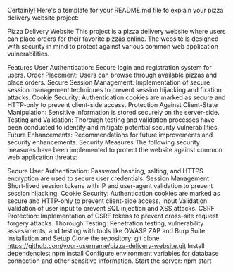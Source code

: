 
Certainly! Here's a template for your README.md file to explain your pizza delivery website project:

Pizza Delivery Website
This project is a pizza delivery website where users can place orders for their favorite pizzas online. The website is designed with security in mind to protect against various common web application vulnerabilities.

Features
User Authentication: Secure login and registration system for users.
Order Placement: Users can browse through available pizzas and place orders.
Secure Session Management: Implementation of secure session management techniques to prevent session hijacking and fixation attacks.
Cookie Security: Authentication cookies are marked as secure and HTTP-only to prevent client-side access.
Protection Against Client-State Manipulation: Sensitive information is stored securely on the server-side.
Testing and Validation: Thorough testing and validation processes have been conducted to identify and mitigate potential security vulnerabilities.
Future Enhancements: Recommendations for future improvements and security enhancements.
Security Measures
The following security measures have been implemented to protect the website against common web application threats:

Secure User Authentication: Password hashing, salting, and HTTPS encryption are used to secure user credentials.
Session Management: Short-lived session tokens with IP and user-agent validation to prevent session hijacking.
Cookie Security: Authentication cookies are marked as secure and HTTP-only to prevent client-side access.
Input Validation: Validation of user input to prevent SQL injection and XSS attacks.
CSRF Protection: Implementation of CSRF tokens to prevent cross-site request forgery attacks.
Thorough Testing: Penetration testing, vulnerability assessments, and testing with tools like OWASP ZAP and Burp Suite.
Installation and Setup
Clone the repository: git clone https://github.com/your-username/pizza-delivery-website.git
Install dependencies: npm install
Configure environment variables for database connection and other sensitive information.
Start the server: npm start
